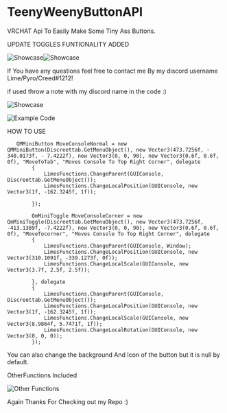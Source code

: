 # TeenyWeenyButtonAPI
VRCHAT Api To Easily Make Some Tiny Ass Buttons.

UPDATE TOGGLES FUNTIONALITY ADDED

![Showcase](https://i.imgur.com/tMRv25T.gif)![Showcase](https://i.imgur.com/SgTUDys.gif)

If You have any questions feel free to contact me By my discord username Lime/Pyro/Creed#1212!

if used throw a note with my discord name in the code :)

![Showcase](https://i.imgur.com/SgTUDys.gif)

![Example Code](https://i.imgur.com/9ExSMce.png)


HOW TO USE

       QMMiniButton MoveConsoleNormal = new QMMiniButton(Discreettab.GetMenuObject(), new Vector3(473.7256f, - 340.0173f, - 7.4222f), new Vector3(0, 0, 90), new Vector3(0.6f, 0.6f, 0f), "MoveToTab", "Moves Console To Top Right Corner", delegate
            {
                LimesFunctions.ChangeParent(GUIConsole, Discreettab.GetMenuObject());
                LimesFunctions.ChangeLocalPosition(GUIConsole, new Vector3(1f, -162.3245f, 1f));

            });
            
            QmMiniToggle MoveConsoleCorner = new QmMiniToggle(Discreettab.GetMenuObject(), new Vector3(473.7256f, -413.1389f, -7.4222f), new Vector3(0, 0, 90), new Vector3(0.6f, 0.6f, 0f), "MoveTocorner", "Moves Console To Top Right Corner", delegate
            {
                LimesFunctions.ChangeParent(GUIConsole, Window);
                LimesFunctions.ChangeLocalPosition(GUIConsole, new Vector3(310.1091f, -339.1273f, 0f));
                LimesFunctions.ChangeLocalScale(GUIConsole, new Vector3(3.7f, 2.5f, 2.5f));

            }, delegate
            {
                LimesFunctions.ChangeParent(GUIConsole, Discreettab.GetMenuObject());
                LimesFunctions.ChangeLocalPosition(GUIConsole, new Vector3(1f, -162.3245f, 1f));
                LimesFunctions.ChangeLocalScale(GUIConsole, new Vector3(8.9864f, 5.7471f, 1f));
                LimesFunctions.ChangeLocalRotation(GUIConsole, new Vector3(0, 0, 0));
            });
            
You can also change the background And Icon of the button but it is null by default.

OtherFunctions Included

![Other Functions](https://i.imgur.com/sE2zPqS.png)

Again Thanks For Checking out my Repo :)
